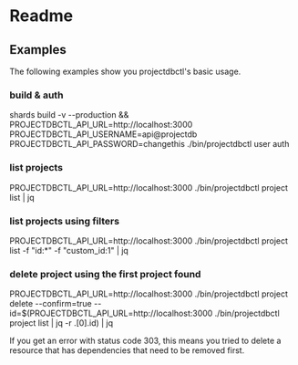 # Readme

## Examples
The following examples show you projectdbctl's basic usage.

### build & auth
shards build -v --production &&
PROJECTDBCTL_API_URL=http://localhost:3000 PROJECTDBCTL_API_USERNAME=api@projectdb PROJECTDBCTL_API_PASSWORD=changethis ./bin/projectdbctl user auth

### list projects
PROJECTDBCTL_API_URL=http://localhost:3000 ./bin/projectdbctl project list | jq

### list projects using filters
PROJECTDBCTL_API_URL=http://localhost:3000 ./bin/projectdbctl project list -f "id:*" -f "custom_id:1" | jq

### delete project using the first project found
PROJECTDBCTL_API_URL=http://localhost:3000 ./bin/projectdbctl project delete --confirm=true --id=$(PROJECTDBCTL_API_URL=http://localhost:3000 ./bin/projectdbctl project list | jq -r .[0].id) | jq

If you get an error with status code 303, this means you tried to delete a resource that has dependencies that need to be removed first.
